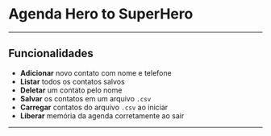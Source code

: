 # Agenda Hero to SuperHero

---

## Funcionalidades

- **Adicionar** novo contato com nome e telefone  
- **Listar** todos os contatos salvos  
- **Deletar** um contato pelo nome  
- **Salvar** os contatos em um arquivo `.csv`  
- **Carregar** contatos do arquivo `.csv` ao iniciar  
- **Liberar** memória da agenda corretamente ao sair  

---
